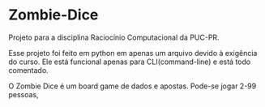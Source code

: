 # Zombie-Dice
Projeto para a disciplina Raciocínio Computacional da PUC-PR. 

Esse projeto foi feito em python em apenas um arquivo devido à exigência do curso. Ele está funcional apenas para CLI(command-line) e está todo comentado.

O Zombie Dice é um board game de dados e apostas. Pode-se jogar 2-99 pessoas, 

